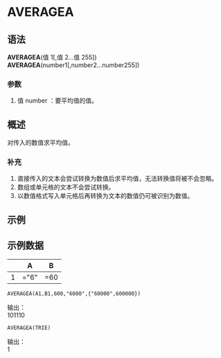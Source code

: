# AVERAGEA

## 语法

**AVERAGEA**(值 1[,值 2...值 255])  
**AVERAGEA**(number1[,number2...number255])

### 参数

1. 值 number ：要平均值的值。

## 概述

对传入的数值求平均值。

### 补充

1. 直接传入的文本会尝试转换为数值后求平均值，无法转换值将被不会忽略。
2. 数组或单元格的文本不会尝试转换。
3. 以数值格式写入单元格后再转换为文本的数值仍可被识别为数值。

## 示例

## 示例数据

|     | A    | B   |
| --- | ---- | --- |
| 1   | ="6" | =60 |

```excel
AVERAGEA(A1,B1,600,"6000",{"60000",600000})
```

输出：  
101110

```excel
AVERAGEA(TRIE)
```

输出：  
1
